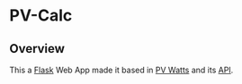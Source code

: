 # PV-Calc

## Overview
This a <a href="https://flask.palletsprojects.com/en/1.1.x/" target="_blank">Flask</a> Web App made it based in <a href="https://pvwatts.nrel.gov/index.php" target="_blank">PV Watts</a> and its <a href="https://developer.nrel.gov/docs/solar/pvwatts/v6/" target="_blank">API</a>.

